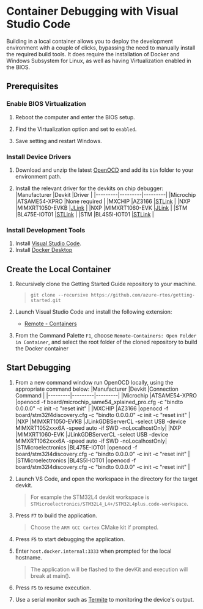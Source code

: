 # Container Debugging with Visual Studio Code

Building in a local container allows you to deploy the development environment with a couple of clicks, bypassing the need to manually install the required build tools. It does require the installation of Docker and Windows Subsystem for Linux, as well as having Virtualization enabled in the BIOS.

## Prerequisites

### Enable BIOS Virtualization

1. Reboot the computer and enter the BIOS setup.

1. Find the Virtualization option and set to `enabled`.

1. Save setting and restart Windows.

### Install Device Drivers

1. Download and unzip the latest [OpenOCD](https://gnutoolchains.com/arm-eabi/openocd) and add its `bin` folder to your environment path.

1. Install the relevant driver for the devkits on chip debugger:
    |Manufacturer |Devkit |Driver |
    |---------|---------|---------|
    |Microchip |ATSAME54-XPRO |None required |
    |MXCHIP |AZ3166 |[STLink](https://www.st.com/en/development-tools/stsw-link004.html) |
    |NXP |MIMXRT1050-EVKB |[JLink](https://www.segger.com/downloads/jlink#J-LinkSoftwareAndDocumentationPack) |
    |NXP |MIMXRT1060-EVK |[JLink](https://www.segger.com/downloads/jlink#J-LinkSoftwareAndDocumentationPack) |
    |STM |BL475E-IOT01 |[STLink](https://www.st.com/en/development-tools/stsw-link004.html) |
    |STM |BL4S5I-IOT01 |[STLink](https://www.st.com/en/development-tools/stsw-link004.html) |

### Install Development Tools

1. Install [Visual Studio Code](https://code.visualstudio.com).
1. Install [Docker Desktop](https://www.docker.com)

## Create the Local Container

1. Recursively clone the Getting Started Guide repository to your machine.
    > `git clone --recursive https://github.com/azure-rtos/getting-started.git`

1. Launch Visual Studio Code and install the following extension:
    * [Remote - Containers](https://marketplace.visualstudio.com/items?itemName=ms-vscode-remote.remote-containers)

1. From the Command Palette `F1`, choose `Remote-Containers: Open Folder in Container`, and select the root folder of the cloned repository to build the Docker container

## Start Debugging

1. From a new command window run OpenOCD locally, using the appropriate command below:
    |Manufacturer |Devkit |Connection Command |
    |---------|---------|---------|
    |Microchip |ATSAME54-XPRO |openocd -f board/microchip_same54_xplained_pro.cfg -c "bindto 0.0.0.0" -c init -c "reset init" |
    |MXCHIP |AZ3166 |openocd -f board/stm32f4discovery.cfg -c "bindto 0.0.0.0" -c init -c "reset init" |
    |NXP |MIMXRT1050-EVKB |JLinkGDBServerCL -select USB -device MIMXRT1052xxx6A -speed auto -if SWD -noLocalhostOnly|
    |NXP |MIMXRT1060-EVK |JLinkGDBServerCL -select USB -device MIMXRT1062xxx6A -speed auto -if SWD -noLocalhostOnly|
    |STMicroelectronics |BL475E-IOT01 |openocd -f board/stm32l4discovery.cfg -c "bindto 0.0.0.0" -c init -c "reset init" |
    |STMicroelectronics |BL4S5I-IOT01 |openocd -f board/stm32l4discovery.cfg -c "bindto 0.0.0.0" -c init -c "reset init" |

1. Launch VS Code, and open the workspace in the directory for the target devkit. 
    > For example the STM32L4 devkit workspace is `STMicroelectronics/STM32L4_L4+/STM32L4plus.code-workspace`.

1. Press `F7` to build the application.
    > Choose the `ARM GCC Cortex` CMake kit if prompted.

1. Press `F5` to start debugging the application.

1. Enter `host.docker.internal:3333` when prompted for the local hostname.
    > The application will be flashed to the devKit and execution will break at main(). 

1. Press `F5` to resume execution.

1. Use a serial monitor such as [Termite](https://www.compuphase.com/software_termite.htm) to monitoring the device's output.
